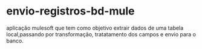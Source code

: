 # envio-registros-bd-mule
aplicação mulesoft que tem como objetivo extrair dados de uma tabela local,passando por transformação, tratatamento dos campos e envio para o banco.
